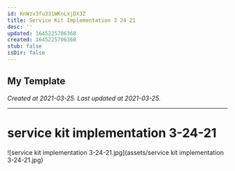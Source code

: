 ```yaml
---
id: KnWzv3fu331WKnLxjDX3Z
title: Service Kit Implementation 3 24 21
desc: ''
updated: 1645225706368
created: 1645225706368
stub: false
isDir: false
---
```

My Template
---

_Created at 2021-03-25._
_Last updated at 2021-03-25._




---

# service kit implementation 3-24-21


![service kit implementation 3-24-21.jpg](assets/service kit implementation 3-24-21.jpg)

